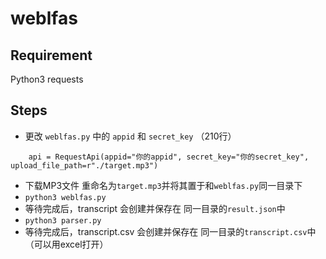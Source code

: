 # weblfas

## Requirement
Python3
requests 

## Steps
* 更改 `weblfas.py` 中的 `appid` 和 `secret_key` （210行）
```
    api = RequestApi(appid="你的appid", secret_key="你的secret_key", upload_file_path=r"./target.mp3")
```
* 下载MP3文件 重命名为`target.mp3`并将其置于和`weblfas.py`同一目录下
* `python3 weblfas.py`
* 等待完成后，transcript 会创建并保存在 同一目录的`result.json`中
* `python3 parser.py`
* 等待完成后，transcript.csv 会创建并保存在 同一目录的`transcript.csv`中 （可以用excel打开）
